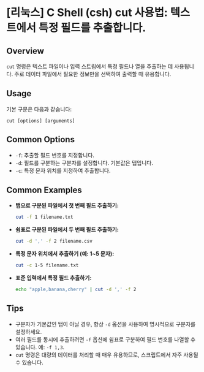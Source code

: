 # [리눅스] C Shell (csh) cut 사용법: 텍스트에서 특정 필드를 추출합니다.

## Overview
`cut` 명령은 텍스트 파일이나 입력 스트림에서 특정 필드나 열을 추출하는 데 사용됩니다. 주로 데이터 파일에서 필요한 정보만을 선택하여 출력할 때 유용합니다.

## Usage
기본 구문은 다음과 같습니다:
```
cut [options] [arguments]
```

## Common Options
- `-f`: 추출할 필드 번호를 지정합니다.
- `-d`: 필드를 구분하는 구분자를 설정합니다. 기본값은 탭입니다.
- `-c`: 특정 문자 위치를 지정하여 추출합니다.

## Common Examples
- **탭으로 구분된 파일에서 첫 번째 필드 추출하기:**
  ```bash
  cut -f 1 filename.txt
  ```

- **쉼표로 구분된 파일에서 두 번째 필드 추출하기:**
  ```bash
  cut -d ',' -f 2 filename.csv
  ```

- **특정 문자 위치에서 추출하기 (예: 1~5 문자):**
  ```bash
  cut -c 1-5 filename.txt
  ```

- **표준 입력에서 특정 필드 추출하기:**
  ```bash
  echo "apple,banana,cherry" | cut -d ',' -f 2
  ```

## Tips
- 구분자가 기본값인 탭이 아닐 경우, 항상 `-d` 옵션을 사용하여 명시적으로 구분자를 설정하세요.
- 여러 필드를 동시에 추출하려면 `-f` 옵션에 쉼표로 구분하여 필드 번호를 나열할 수 있습니다. 예: `-f 1,3`.
- `cut` 명령은 대량의 데이터를 처리할 때 매우 유용하므로, 스크립트에서 자주 사용될 수 있습니다.